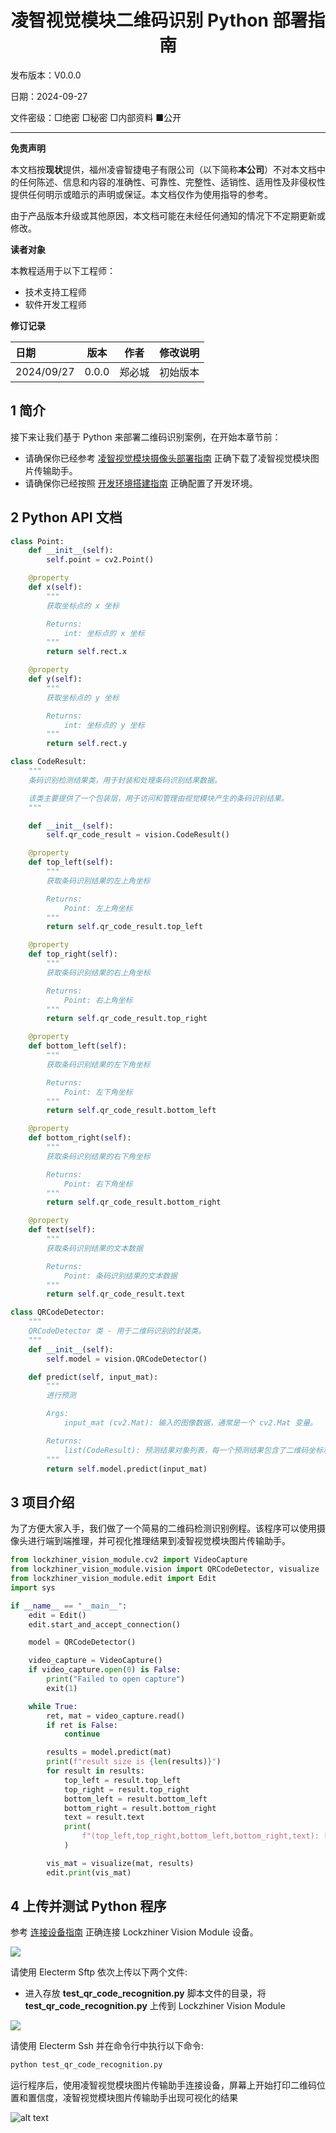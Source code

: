 <h1 align="center">凌智视觉模块二维码识别 Python 部署指南</h1>

发布版本：V0.0.0

日期：2024-09-27

文件密级：□绝密 □秘密 □内部资料 ■公开  

---

**免责声明**  

本文档按**现状**提供，福州凌睿智捷电子有限公司（以下简称**本公司**）不对本文档中的任何陈述、信息和内容的准确性、可靠性、完整性、适销性、适用性及非侵权性提供任何明示或暗示的声明或保证。本文档仅作为使用指导的参考。  

由于产品版本升级或其他原因，本文档可能在未经任何通知的情况下不定期更新或修改。  

**读者对象**  

本教程适用于以下工程师：  

- 技术支持工程师  
- 软件开发工程师  

**修订记录**  

| **日期**   | **版本** | **作者** | **修改说明** |
| :--------- | -------- | -------- | ------------ |
| 2024/09/27 | 0.0.0    | 郑必城     | 初始版本     |

## 1 简介

接下来让我们基于 Python 来部署二维码识别案例，在开始本章节前：

- 请确保你已经参考 [凌智视觉模块摄像头部署指南](../../../periphery/capture/README.md) 正确下载了凌智视觉模块图片传输助手。
- 请确保你已经按照 [开发环境搭建指南](../../../../docs/introductory_tutorial/python_development_environment.md) 正确配置了开发环境。

## 2 Python API 文档

```python
class Point:
    def __init__(self):
        self.point = cv2.Point()

    @property
    def x(self):
        """
        获取坐标点的 x 坐标

        Returns:
            int: 坐标点的 x 坐标
        """
        return self.rect.x

    @property
    def y(self):
        """
        获取坐标点的 y 坐标

        Returns:
            int: 坐标点的 y 坐标
        """
        return self.rect.y

class CodeResult:
    """
    条码识别检测结果类，用于封装和处理条码识别结果数据。

    该类主要提供了一个包装层，用于访问和管理由视觉模块产生的条码识别结果。
    """

    def __init__(self):
        self.qr_code_result = vision.CodeResult()

    @property
    def top_left(self):
        """
        获取条码识别结果的左上角坐标

        Returns:
            Point: 左上角坐标
        """
        return self.qr_code_result.top_left

    @property
    def top_right(self):
        """
        获取条码识别结果的右上角坐标

        Returns:
            Point: 右上角坐标
        """
        return self.qr_code_result.top_right

    @property
    def bottom_left(self):
        """
        获取条码识别结果的左下角坐标

        Returns:
            Point: 左下角坐标
        """
        return self.qr_code_result.bottom_left

    @property
    def bottom_right(self):
        """
        获取条码识别结果的右下角坐标

        Returns:
            Point: 右下角坐标
        """
        return self.qr_code_result.bottom_right

    @property
    def text(self):
        """
        获取条码识别结果的文本数据

        Returns:
            Point: 条码识别结果的文本数据
        """
        return self.qr_code_result.text

class QRCodeDetector:
    """
    QRCodeDetector 类 - 用于二维码识别的封装类。
    """
    def __init__(self):
        self.model = vision.QRCodeDetector()

    def predict(self, input_mat):
        """
        进行预测

        Args:
            input_mat (cv2.Mat): 输入的图像数据，通常是一个 cv2.Mat 变量。

        Returns:
            list(CodeResult): 预测结果对象列表，每一个预测结果包含了二维码坐标和文本。
        """
        return self.model.predict(input_mat)
```

## 3 项目介绍

为了方便大家入手，我们做了一个简易的二维码检测识别例程。该程序可以使用摄像头进行端到端推理，并可视化推理结果到凌智视觉模块图片传输助手。

```python
from lockzhiner_vision_module.cv2 import VideoCapture
from lockzhiner_vision_module.vision import QRCodeDetector, visualize
from lockzhiner_vision_module.edit import Edit
import sys

if __name__ == "__main__":
    edit = Edit()
    edit.start_and_accept_connection()

    model = QRCodeDetector()

    video_capture = VideoCapture()
    if video_capture.open(0) is False:
        print("Failed to open capture")
        exit(1)

    while True:
        ret, mat = video_capture.read()
        if ret is False:
            continue

        results = model.predict(mat)
        print(f"result size is {len(results)}")
        for result in results:
            top_left = result.top_left
            top_right = result.top_right
            bottom_left = result.bottom_left
            bottom_right = result.bottom_right
            text = result.text
            print(
                f"(top_left,top_right,bottom_left,bottom_right,text): [({top_left.x}),{top_left.y}),({top_right.x}),{top_right.y}),({bottom_left.x}),{bottom_left.y}),({bottom_right.x}),{bottom_right.y}),{text}]"
            )

        vis_mat = visualize(mat, results)
        edit.print(vis_mat)
```

## 4 上传并测试 Python 程序

参考 [连接设备指南](../../../../docs/introductory_tutorial/connect_device_using_ssh.md) 正确连接 Lockzhiner Vision Module 设备。

![](../../../../docs/introductory_tutorial/images/connect_device_using_ssh/ssh_success.png)

请使用 Electerm Sftp 依次上传以下两个文件:

- 进入存放 **test_qr_code_recognition.py** 脚本文件的目录，将 **test_qr_code_recognition.py** 上传到 Lockzhiner Vision Module

![](images/stfp.png)

请使用 Electerm Ssh 并在命令行中执行以下命令:

```bash
python test_qr_code_recognition.py
```

运行程序后，使用凌智视觉模块图片传输助手连接设备，屏幕上开始打印二维码位置和置信度，凌智视觉模块图片传输助手出现可视化的结果

![alt text](images/qr_code_result.png)

<!-- ## 5 其他 -->

<!-- 如果你需要使用 C++ 来部署 PaddleClas 请参考[凌智视觉模块分类模型 C++ 部署指南](../cpp/README.md)。 -->
